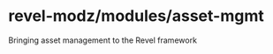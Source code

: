 revel-modz/modules/asset-mgmt
=================================

Bringing asset management to the Revel framework

